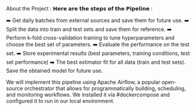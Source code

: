 About the Project :
𝗛𝗲𝗿𝗲 𝗮𝗿𝗲 𝘁𝗵𝗲 𝘀𝘁𝗲𝗽𝘀 𝗼𝗳 𝘁𝗵𝗲 𝗣𝗶𝗽𝗲𝗹𝗶𝗻𝗲 :

➡️ Get daily batches from external sources and save them for future use.
➡️ Split the data into train and test sets and save them for reference.
➡️ Perform k-fold cross-validation training to tune hyperparameters and choose the best set of parameters.
➡️ Evaluate the performance on the test set.
➡️ Store experimental results (best parameters, training conditions, test set performance)
➡️ The best estimator fit for all data (train and test sets). Save the obtained model for future use.


We will implement this pipeline using Apache Airflow, a popular open-source orchestrator that allows for programmatically building, scheduling, and monitoring workflows. We installed it via #dockercompose and configured it to run in our local environment.
